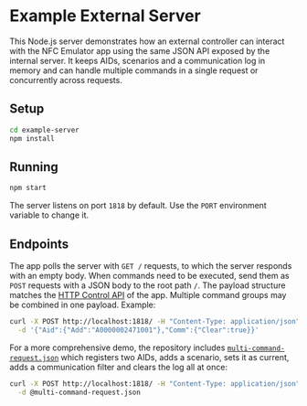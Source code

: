 # Example External Server

This Node.js server demonstrates how an external controller can interact with
the NFC Emulator app using the same JSON API exposed by the internal server.
It keeps AIDs, scenarios and a communication log in memory and can handle
multiple commands in a single request or concurrently across requests.

## Setup

```bash
cd example-server
npm install
```

## Running

```bash
npm start
```

The server listens on port `1818` by default. Use the `PORT` environment
variable to change it.

## Endpoints

The app polls the server with `GET /` requests, to which the server responds
with an empty body. When commands need to be executed, send them as `POST`
requests with a JSON body to the root path `/`.
The payload structure matches the [HTTP Control API](../README.md#http-control-api)
of the app. Multiple command groups may be combined in one payload. Example:

```bash
curl -X POST http://localhost:1818/ -H "Content-Type: application/json" \
  -d '{"Aid":{"Add":"A0000002471001"},"Comm":{"Clear":true}}'
```

For a more comprehensive demo, the repository includes
[`multi-command-request.json`](multi-command-request.json) which registers two
AIDs, adds a scenario, sets it as current, adds a communication filter and clears
the log all at once:

```bash
curl -X POST http://localhost:1818/ -H "Content-Type: application/json" \
  -d @multi-command-request.json
```
